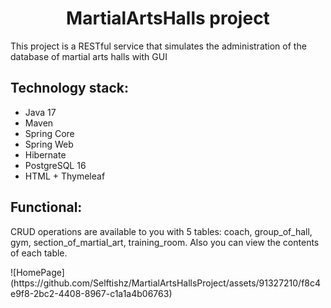<h1 align="center">MartialArtsHalls project</h1>
<p>This project is a RESTful service that simulates the administration of the database of martial arts halls with GUI</p>
<h2>Technology stack:</h2>
<ul>
  <li>Java 17</li>
  <li>Maven</li>
  <li>Spring Core</li>
  <li>Spring Web</li>
  <li>Hibernate</li>
  <li>PostgreSQL 16</li>
  <li>HTML + Thymeleaf</li>
</ul>
<h2>Functional:</h2>
<p>CRUD operations are available to you with 5 tables: coach, group_of_hall, gym, section_of_martial_art, training_room. Also you can view the contents of each table.</p>
![HomePage](https://github.com/Selftishz/MartialArtsHallsProject/assets/91327210/f8c4e9f8-2bc2-4408-8967-c1a1a4b06763)
